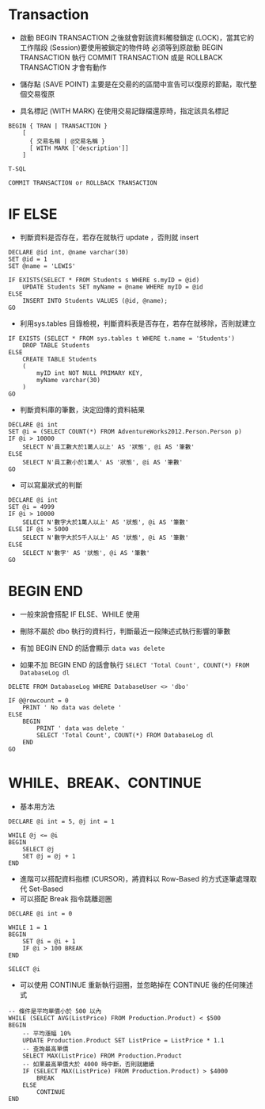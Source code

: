 # Transaction

- 啟動 BEGIN TRANSACTION 之後就會對該資料觸發鎖定 (LOCK)，當其它的工作階段 (Session)要使用被鎖定的物件時
  必須等到原啟動 BEGIN TRANSACTION 執行 COMMIT TRANSACTION 或是 ROLLBACK TRANSACTION 才會有動作

- 儲存點 (SAVE POINT) 主要是在交昜的的區間中宣告可以復原的節點，取代整個交易復原
- 具名標記 (WITH MARK) 在使用交易記錄檔還原時，指定該具名標記

```
BEGIN { TRAN | TRANSACTION } 
    [ 
      { 交易名稱 | @交易名稱 } 
      [ WITH MARK ['description']] 
    ]

T-SQL

COMMIT TRANSACTION or ROLLBACK TRANSACTION
```

# IF ELSE 

- 判斷資料是否存在，若存在就執行 update ，否則就 insert

```
DECLARE @id int, @name varchar(30)
SET @id = 1
SET @name = 'LEWIS'

IF EXISTS(SELECT * FROM Students s WHERE s.myID = @id)   
	UPDATE Students SET myName = @name WHERE myID = @id 
ELSE
	INSERT INTO Students VALUES (@id, @name);
GO 
```

- 利用sys.tables 目錄檢視，判斷資料表是否存在，若存在就移除，否則就建立

```
IF EXISTS (SELECT * FROM sys.tables t WHERE t.name = 'Students')
	DROP TABLE Students
ELSE 
	CREATE TABLE Students
	(
		myID int NOT NULL PRIMARY KEY,
		myName varchar(30)
	)
GO 
```

- 判斷資料庫的筆數，決定回傳的資料結果

```
DECLARE @i int
SET @i = (SELECT COUNT(*) FROM AdventureWorks2012.Person.Person p)
IF @i > 10000
	SELECT N'員工數大於1萬人以上' AS '狀態', @i AS '筆數'
ELSE
	SELECT N'員工數小於1萬人' AS '狀態', @i AS '筆數'
GO 
```

- 可以寫巢狀式的判斷

```
DECLARE @i int
SET @i = 4999
IF @i > 10000
	SELECT N'數字大於1萬人以上' AS '狀態', @i AS '筆數'
ELSE IF @i > 5000
	SELECT N'數字大於5千人以上' AS '狀態', @i AS '筆數'
ELSE
	SELECT N'數字' AS '狀態', @i AS '筆數'
GO 
```

# BEGIN END

- 一般來說會搭配 IF ELSE、WHILE 使用

- 刪除不屬於 dbo 執行的資料行，判斷最近一段陳述式執行影響的筆數
- 有加 BEGIN END 的話會顯示 ` data was delete `
- 如果不加 BEGIN END 的話會執行 `SELECT 'Total Count', COUNT(*) FROM DatabaseLog dl`

```
DELETE FROM DatabaseLog WHERE DatabaseUser <> 'dbo'

IF @@rowcount = 0 
	PRINT ' No data was delete '
ELSE 
	BEGIN
		PRINT ' data was delete '
		SELECT 'Total Count', COUNT(*) FROM DatabaseLog dl
	END	
GO
```

# WHILE、BREAK、CONTINUE 

- 基本用方法

```
DECLARE @i int = 5, @j int = 1

WHILE @j <= @i
BEGIN
	SELECT @j
	SET @j = @j + 1
END
```

- 進階可以搭配資料指標 (CURSOR)，將資料以 Row-Based 的方式逐筆處理取代 Set-Based
- 可以搭配 Break 指令跳離迴圈

```
DECLARE @i int = 0

WHILE 1 = 1
BEGIN
	SET @i = @i + 1
	IF @i > 100 BREAK
END

SELECT @i
```

- 可以使用 CONTINUE 重新執行迴圈，並忽略掉在 CONTINUE 後的任何陳述式

```
-- 條件是平均單價小於 500 以內
WHILE (SELECT AVG(ListPrice) FROM Production.Product) < $500
BEGIN  
	-- 平均漲幅 10%
	UPDATE Production.Product SET ListPrice = ListPrice * 1.1
	-- 查詢最高單價
	SELECT MAX(ListPrice) FROM Production.Product 	
	-- 如果最高單價大於 4000 時中斷，否則就繼續
	IF (SELECT MAX(ListPrice) FROM Production.Product) > $4000
		BREAK
	ELSE	
		CONTINUE
END
```




